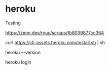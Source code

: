 # heroku
Testing

https://zenn.dev/ryuu/scraps/fb8039877cc364

curl https://cli-assets.heroku.com/install.sh | sh

heroku --version

heroku login